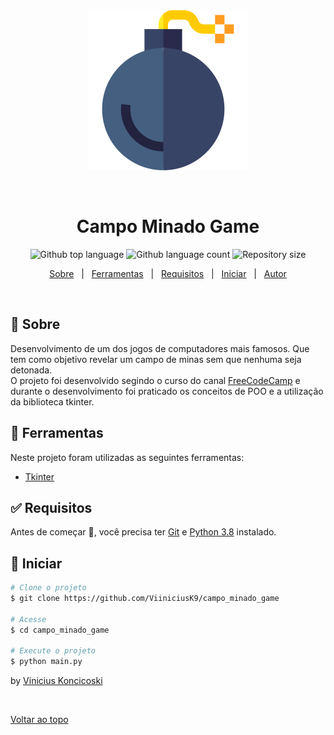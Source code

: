 <div align="center" id="top"> 
  <img src=".\media\bombear.png" alt="Campo_minado_game" />

  &#xa0;

</div>

<h1 align="center">Campo Minado Game</h1>

<p align="center">
  <img alt="Github top language" src="https://img.shields.io/github/languages/top/ViiniciusK9/campo_minado?color=56BEB8">

  <img alt="Github language count" src="https://img.shields.io/github/languages/count/ViiniciusK9/campo_minado?color=56BEB8">

  <img alt="Repository size" src="https://img.shields.io/github/repo-size/ViiniciusK9/campo_minado?color=56BEB8">

</p>


<p align="center">
  <a href="#dart-sobre">Sobre</a> &#xa0; | &#xa0; 
  <a href="#rocket-ferramentas">Ferramentas</a> &#xa0; | &#xa0;
  <a href="#white_check_mark-requisitos">Requisitos</a> &#xa0; | &#xa0;
  <a href="#checkered_flag-iniciar">Iniciar</a> &#xa0; | &#xa0;
  <a href="https://github.com/ViiniciusK9" target="_blank">Autor</a>
</p>

<br>

## :dart: Sobre ##

Desenvolvimento de um dos jogos de computadores mais famosos. Que tem como objetivo revelar um campo de minas sem que nenhuma seja detonada.<br /> 
O projeto foi desenvolvido segindo o curso do canal [FreeCodeCamp](https://www.youtube.com/watch?v=OqbGRZx4xUc) e durante o desenvolvimento foi praticado os conceitos de POO e a utilização da biblioteca tkinter.


## :rocket: Ferramentas ##

Neste projeto foram utilizadas as seguintes ferramentas:

- [Tkinter](https://docs.python.org/3/library/tkinter.html)

## :white_check_mark: Requisitos ##

Antes de começar :checkered_flag:, você precisa ter [Git](https://git-scm.com) e [Python 3.8](https://www.python.org/) instalado.

## :checkered_flag: Iniciar ##

```bash
# Clone o projeto
$ git clone https://github.com/ViiniciusK9/campo_minado_game

# Acesse
$ cd campo_minado_game

# Execute o projeto
$ python main.py

```

by <a href="https://github.com/ViiniciusK9" target="_blank">Vinicius Koncicoski</a>

&#xa0;

<a href="#top">Voltar ao topo</a>
